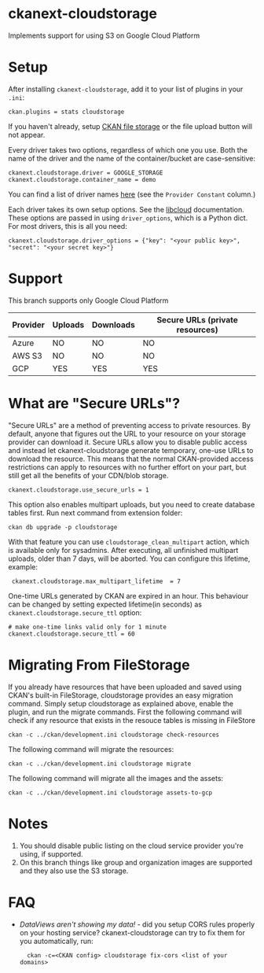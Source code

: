 # ckanext-cloudstorage

Implements support for using S3 on Google Cloud Platform

# Setup

After installing `ckanext-cloudstorage`, add it to your list of plugins in
your `.ini`:

    ckan.plugins = stats cloudstorage

If you haven't already, setup [CKAN file storage][ckanstorage] or the file
upload button will not appear.

Every driver takes two options, regardless of which one you use. Both
the name of the driver and the name of the container/bucket are
case-sensitive:

    ckanext.cloudstorage.driver = GOOGLE_STORAGE
    ckanext.cloudstorage.container_name = demo

You can find a list of driver names [here][storage] (see the `Provider
Constant` column.)

Each driver takes its own setup options. See the [libcloud][] documentation.
These options are passed in using `driver_options`, which is a Python dict.
For most drivers, this is all you need:

    ckanext.cloudstorage.driver_options = {"key": "<your public key>", "secret": "<your secret key>"}

# Support

This branch supports only Google Cloud Platform

| Provider | Uploads | Downloads | Secure URLs (private resources) |
| --- | --- | --- | --- |
| Azure    | NO | NO | NO |
| AWS S3   | NO | NO | NO |
| GCP | YES | YES | YES |

# What are "Secure URLs"?

"Secure URLs" are a method of preventing access to private resources. By
default, anyone that figures out the URL to your resource on your storage
provider can download it. Secure URLs allow you to disable public access and
instead let ckanext-cloudstorage generate temporary, one-use URLs to download
the resource. This means that the normal CKAN-provided access restrictions can
apply to resources with no further effort on your part, but still get all the
benefits of your CDN/blob storage.

    ckanext.cloudstorage.use_secure_urls = 1

This option also enables multipart uploads, but you need to create database tables
first. Run next command from extension folder:

    ckan db upgrade -p cloudstorage

With that feature you can use `cloudstorage_clean_multipart` action, which is available
only for sysadmins. After executing, all unfinished multipart uploads, older than 7 days,
will be aborted. You can configure this lifetime, example:

     ckanext.cloudstorage.max_multipart_lifetime  = 7

One-time URLs generated by CKAN are expired in an hour. This behaviour can be
changed by setting expected lifetime(in seconds) as `ckanext.cloudstorage.secure_ttl` option:

    # make one-time links valid only for 1 minute
    ckanext.cloudstorage.secure_ttl = 60

# Migrating From FileStorage

If you already have resources that have been uploaded and saved using CKAN's
built-in FileStorage, cloudstorage provides an easy migration command.
Simply setup cloudstorage as explained above, enable the plugin, and run the
migrate commands. First the following command will check if any resource that exists in the resouce tables is missing in FileStore

    ckan -c ../ckan/development.ini cloudstorage check-resources

The following command will migrate the resources:

    ckan -c ../ckan/development.ini cloudstorage migrate

The following command will migrate all the images and the assets:

    ckan -c ../ckan/development.ini cloudstorage assets-to-gcp


# Notes

1. You should disable public listing on the cloud service provider you're
   using, if supported.
2. On this branch things like group and organization images are supported and they also use the S3 storage.

# FAQ

- *DataViews aren't showing my data!* - did you setup CORS rules properly on
  your hosting service? ckanext-cloudstorage can try to fix them for you automatically,
  run:

        ckan -c=<CKAN config> cloudstorage fix-cors <list of your domains> 


[libcloud]: https://libcloud.apache.org/
[ckan]: http://ckan.org/
[storage]: https://libcloud.readthedocs.io/en/latest/storage/supported_providers.html
[ckanstorage]: http://docs.ckan.org/en/latest/maintaining/filestore.html#setup-file-uploads

